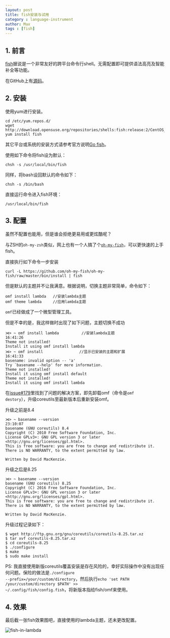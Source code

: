 ```yaml
---
layout: post
title: fish安装与试用
category : language-instrument
author: Max
tags : [fish]
---
```



<item>
<title>fish安装与试用</title>
<content:encoded>
<h2>1. 前言</h2>

<a href="http://fishshell.com/">fish</a>据说是一个非常友好的跨平台命令行shell。无需配置即可提供语法高亮及智能补全等功能。

在GitHub上有<a href="https://github.com/fish-shell/fish-shell/">源码</a>。

<h2>2. 安装</h2>

使用yum进行安装。

<pre><code>cd /etc/yum.repos.d/
wget http://download.opensuse.org/repositories/shells:fish:release:2/CentOS_6/shells:fish:release:2.repo
yum install fish
</code></pre>

其它平台或系统的安装方式请参考官方说明<a href="http://fishshell.com/">Go fish</a>。

使用如下命令将fish设为默认：

<pre><code>chsh -s /usr/local/bin/fish
</code></pre>

同样，将bash设回默认的命令如下：

<pre><code>chsh -s /bin/bash
</code></pre>

直接运行命令进入fish环境：

<pre><code>/usr/local/bin/fish
</code></pre>

<h2>3. 配置</h2>

虽然不配置也能用，但是谁会拒绝更易用或更炫酷呢？

与ZSH的<code>oh-my-zsh</code>类似，网上也有一个人搞了个<a href="https://github.com/oh-my-fish/oh-my-fish"><code>oh-my-fish</code></a>，可以更快速的上手fish。

直接执行如下命令一步安装

<pre><code>curl -L https://github.com/oh-my-fish/oh-my-fish/raw/master/bin/install | fish
</code></pre>

但是默认的主题并不让我满意。根据说明，切换主题非常简单，命令如下：

<pre><code>omf install lambda   //安装lambda主题
omf theme lambda     //应用lambda主题
</code></pre>

<code>omf</code>已经做成了一个微型管理工具。

但是不幸的是，我这样做时出现了如下问题，主题切换不成功

<pre><code>⋊&gt; ~ omf install lambda          //安装lambda主题                                                                                  16:41:26
Theme not installed!
Install it using omf install lambda
⋊&gt; ~ omf install                //显示已安装的主题和扩展                                                                                     16:41:33
basename: invalid option -- 'a'
Try `basename --help' for more information.
Theme not installed!
Install it using omf install default
Theme not installed!
Install it using omf install lambda
</code></pre>

在<a href="https://github.com/oh-my-fish/oh-my-fish/issues/179">issue#179</a>里找到了问题的解决方案，即先卸载omf（命令是<code>omf destory</code>），升级coreutils至最新版本后重新安装omf。

升级之前是8.4

<pre><code>⋊&gt; ~ basename --version                                                                                                                                                                                      23:10:07
basename (GNU coreutils) 8.4
Copyright (C) 2010 Free Software Foundation, Inc.
License GPLv3+: GNU GPL version 3 or later &lt;http://gnu.org/licenses/gpl.html&gt;.
This is free software: you are free to change and redistribute it.
There is NO WARRANTY, to the extent permitted by law.

Written by David MacKenzie.
</code></pre>

升级之后是8.25

<pre><code>⋊&gt; ~ basename --version
basename (GNU coreutils) 8.25
Copyright (C) 2016 Free Software Foundation, Inc.
License GPLv3+: GNU GPL version 3 or later &lt;http://gnu.org/licenses/gpl.html&gt;.
This is free software: you are free to change and redistribute it.
There is NO WARRANTY, to the extent permitted by law.

Written by David MacKenzie.
</code></pre>

升级过程记录如下：

<pre><code>$ wget http://ftp.gnu.org/gnu/coreutils/coreutils-8.25.tar.xz
$ tar xvf coreutils-8.25.tar.xz
$ cd coreutils-8.25
$ ./configure
$ make
$ sudo make install
</code></pre>

PS: 我直接使用新版coreutils覆盖安装是存在风险的，幸好实际操作中没有出现任何问题。保险的做法是<code>./configure --prefix=/your/custom/directory</code>，然后执行<code>echo 'set PATH /your/custom/directory $PATH' &gt;&gt; ~/.config/fish/config.fish</code>，将新版本指给fish/omf来使用。

<h2>4. 效果</h2>

最后截一张fish效果图吧，直接使用的lambda主题，还未更改配置。

<img src="http://ww1.sinaimg.cn/mw690/e9e51089jw1f2obt0pixnj210o06mgn1.jpg" alt="fish-in-lambda" />
</content:encoded>

</item>
